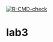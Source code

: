 <!-- badges: start -->
[![R-CMD-check](https://github.com/willewiik/lab3/actions/workflows/R-CMD-check.yaml/badge.svg)](https://github.com/willewiik/lab3/actions/workflows/R-CMD-check.yaml)
<!-- badges: end -->

# lab3